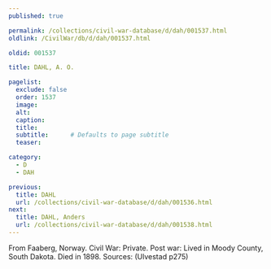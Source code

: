```yaml
---
published: true

permalink: /collections/civil-war-database/d/dah/001537.html
oldlink: /CivilWar/db/d/dah/001537.html

oldid: 001537

title: DAHL, A. O.

pagelist:
  exclude: false
  order: 1537
  image: 
  alt:
  caption:
  title:
  subtitle:      # Defaults to page subtitle
  teaser:

category: 
  - D 
  - DAH

previous:
  title: DAHL
  url: /collections/civil-war-database/d/dah/001536.html  
next:
  title: DAHL, Anders
  url: /collections/civil-war-database/d/dah/001538.html   
---
```

From Faaberg, Norway. Civil War: Private. Post war: Lived in Moody County, South Dakota. Died in 1898. Sources: (Ulvestad p275)